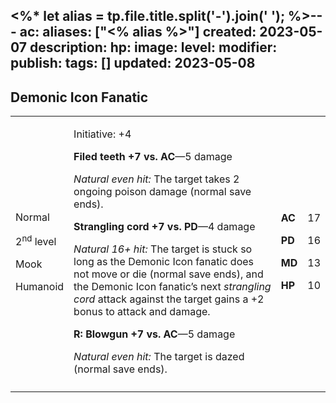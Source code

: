 <%* let alias = tp.file.title.split('-').join(' '); %>---
ac: 
aliases: ["<% alias %>"]
created: 2023-05-07
description: 
hp: 
image: 
level: 
modifier: 
publish: 
tags: []
updated: 2023-05-08
---

## Demonic Icon Fanatic

<table>
<colgroup>
<col style="width: 16%" />
<col style="width: 72%" />
<col style="width: 5%" />
<col style="width: 5%" />
</colgroup>
<tbody>
<tr class="odd">
<td><p>Normal</p>
<p>2<sup>nd</sup> level</p>
<p>Mook</p>
<p>Humanoid</p></td>
<td><p>Initiative: +4</p>
<p><strong>Filed teeth +7 vs. AC</strong>—5 damage</p>
<p><em>Natural even hit:</em> The target takes 2 ongoing poison damage
(normal save ends).</p>
<p><strong>Strangling cord +7 vs. PD</strong>—4 damage</p>
<p><em>Natural 16+ hit:</em> The target is stuck so long as the Demonic
Icon fanatic does not move or die (normal save ends), and the Demonic
Icon fanatic’s next <em>strangling cord</em> attack against the target
gains a +2 bonus to attack and damage.</p>
<p><strong>R: Blowgun +7 vs. AC</strong>—5 damage</p>
<p><em>Natural even hit:</em> The target is dazed (normal save
ends).</p></td>
<td><p><strong>AC</strong></p>
<p><strong>PD</strong></p>
<p><strong>MD</strong></p>
<p><strong>HP</strong></p></td>
<td><p>17</p>
<p>16</p>
<p>13</p>
<p>10</p></td>
</tr>
<tr class="even">
<td></td>
<td></td>
<td></td>
<td></td>
</tr>
</tbody>
</table>
